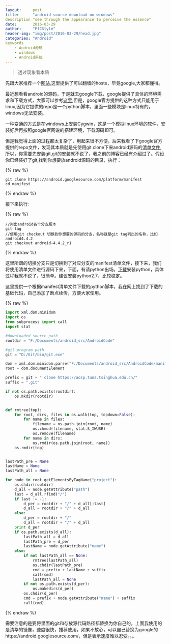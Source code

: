 ```yaml
---
layout:		post
title:		"android source download on windows"
description	"see through the appearance to perceive the essence"
date:		2016-03-29
author:		"PfCStyle"
header-img:	"img/post/2016-03-29/head.jpg"
categories: "Android"
keywords
    - Android源码
    - windows
    - Android系统
---
```


> 透过现象看本质

先跟大家推荐一个[网站](http://laod.cn/hosts/2016-google-hosts.html),这里提供了可以翻墙的hosts，毕竟google,大家都懂得。

最近想看看android的源码，于是就去google下载，google提供了具体的环境需求和下载方式，大家可以参考[这里](https://source.android.com/source/initializing.html),但是，google官方提供的这种方式只能用于linux,因为它提供的repo是一个python脚本，里面一些模块是linux特有的，windows无法安装。

一种变通的方式是在windows上安装Cygwin，这是一个模拟linux环境的软件，安装好后再按照google官网说的搭建环境，下载源码即可。

但是我觉得上面的过程都太复杂了，用起来很不方便，后来我看了下google官方提供的repo文件，发现其本质就是先使用git clone下来android源码的[清单文件](https://android.googlesource.com/platform/manifest/),所以，你需要先安装git,git的安装就不说了，我之前的博客已经有介绍过了。假设你已经装好了git,找到你想要放android源码的目录，执行：

{% raw %}

```git
git clone https://android.googlesource.com/platform/manifest
cd manifest
```

{% endraw %}

接下来执行:

{% raw %}

```git
//列出android各个分支版本
git tag 
//使用git checkout 切换到你想要的源码的分支，名称就是git tag列出的名称，比如android4.4.2
git checkout android-4.4.2_r1
```

{% endraw %}

这里所谓的切换分支只是切换到了对应分支的manifest清单文件，接下来，我们将使用清单文件进行源码下来，下面，有请python出场。[下载](https://www.python.org/downloads/)安装python，具体过程我就不说了，很简单。建议安装python2.7，比较稳定。

这里提供一个根据manifest清单文件下载的python脚本，我在网上找到了下载的基础代码，自己添加了断点续传，方便大家使用。

{% raw %}

```python
import xml.dom.minidom
import os
from subprocess import call
import stat

#downloaded source path
rootdir = "F:/Documents/android_src/AndroidCode"

#git program path
git = "D:/Git/bin/git.exe"

dom = xml.dom.minidom.parse("F:/Documents/android_src/AndroidCode/manifest/default.xml")
root = dom.documentElement

prefix = git + " clone https://aosp.tuna.tsinghua.edu.cn/"
suffix = ".git"

if not os.path.exists(rootdir):
    os.mkdir(rootdir)


def rmtree(top):
    for root, dirs, files in os.walk(top, topdown=False):
        for name in files:
            filename = os.path.join(root, name)
            os.chmod(filename, stat.S_IWUSR)
            os.remove(filename)
        for name in dirs:
            os.rmdir(os.path.join(root, name))
    os.rmdir(top)


lastPath_pre = None
lastName = None
lastPath_all = None

for node in root.getElementsByTagName("project"):
    os.chdir(rootdir)
    d_all = node.getAttribute("path")
    last = d_all.rfind("/")
    if last != -1:
        d_per = rootdir + "/" + d_all[:last]
        d_all = rootdir + "/" + d_all
    else:
        d_per = rootdir + "/"
        d_all = rootdir + "/" + d_all
    print d_per
    if os.path.exists(d_all):
        lastPath_all = d_all
        lastPath_pre = d_per
        lastName = node.getAttribute("name")
    else:
        if not lastPath_all == None:
            rmtree(lastPath_all)
            os.chdir(lastPath_pre)
            cmd = prefix + lastName + suffix
            call(cmd)
            lastPath_all = None
        if not os.path.exists(d_per):
            os.makedirs(d_per)
        os.chdir(d_per)
        cmd = prefix + node.getAttribute("name") + suffix
        call(cmd)


```

{% endraw %}

需要注意的是要将里面的git和存放源代码路径都替换为你自己的。上面我使用的是清华的镜像，速度很快，推荐使用，如果不放心，可以自己替换为google的https://android.googlesource.com/，但是表示速度难以忍受。。。